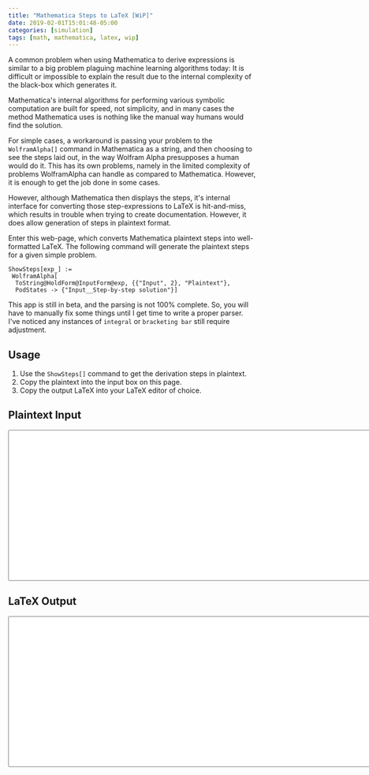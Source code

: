 ```yaml
---
title: "Mathematica Steps to LaTeX [WiP]"
date: 2019-02-01T15:01:48-05:00
categories: [simulation]
tags: [math, mathematica, latex, wip]
---
```


A common problem when using Mathematica to derive expressions is similar to a
big problem plaguing machine learning algorithms today: It is difficult or
impossible to explain the result due to the internal complexity of the black-box
which generates it.

Mathematica's internal algorithms for performing various symbolic computation
are built for speed, not simplicity, and in many cases the method Mathematica
uses is nothing like the manual way humans would find the solution.

For simple cases, a workaround is passing your problem to the `WolframAlpha[]`
command in Mathematica as a string, and then choosing to see the steps laid out,
in the way Wolfram Alpha presupposes a human would do it. This has its own
problems, namely in the limited complexity of problems WolframAlpha can handle
as compared to Mathematica. However, it is enough to get the job done in some
cases.

However, although Mathematica then displays the steps, it's internal interface
for converting those step-expressions to LaTeX is hit-and-miss, which results in
trouble when trying to create documentation. However, it does allow generation
of steps in plaintext format.

Enter this web-page, which converts Mathematica plaintext steps into
well-formatted LaTeX. The following command will generate the plaintext steps
for a given simple problem.

```
ShowSteps[exp_] :=
 WolframAlpha[
  ToString@HoldForm@InputForm@exp, {{"Input", 2}, "Plaintext"},
  PodStates -> {"Input__Step-by-step solution"}]
```

This app is still in beta, and the parsing is not 100% complete. So, you will
have to manually fix some things until I get time to write a proper parser.
I've noticed any instances of `integral` or `bracketing bar` still require
adjustment.

## Usage

1. Use the `ShowSteps[]` command to get the derivation steps in plaintext.
2. Copy the plaintext into the input box on this page.
3. Copy the output LaTeX into your LaTeX editor of choice.

## Plaintext Input

<textarea id="text-input" class="monospace" rows="20" cols="150"></textarea>

## LaTeX Output

<textarea id="text-output" class="monospace" rows="20" cols="150" readonly></textarea>

<script type="text/javascript" src="/js/simulation/mathematica-steps-to-latex.js"></script>
